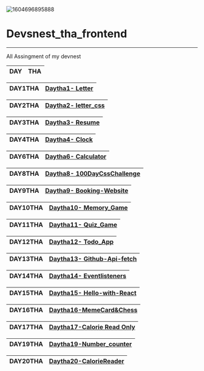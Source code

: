 ![1604696895888](https://user-images.githubusercontent.com/57589135/132755653-dab1fcb9-b508-4e53-8dcf-f48dbff6f47e.jpg)

# Devsnest_tha_frontend
***
All Assingment of my devnest 


|    DAY    |   THA    |
|--------|---------|

|DAY1THA |[Daytha1- Letter](https://sksinghl498.github.io/Devnest_tha_frontend/DAY1THA/index.html)|
|-----|-----|

|DAY2THA |[Daytha2- letter_css](https://sksinghl498.github.io/Devnest_tha_frontend/DAY2THA/index.html)
|-----|-----|

|DAY3THA |[Daytha3- Resume](https://sksinghl498.github.io/Devnest_tha_frontend/DAY3THA/index.html)
|-----|-----|

|DAY4THA |[Daytha4- Clock](https://sksinghl498.github.io/Devnest_tha_frontend/DAY4THA/index.html)
|-----|-----|


|DAY6THA |[Daytha6- Calculator](https://sksinghl498.github.io/Devnest_tha_frontend/DAY6THA_CALCULATOR/index.html)
|-----|-----|



|DAY8THA |[Daytha8- 100DayCssChallenge](https://sksinghl498.github.io/Devnest_tha_frontend/DAY8THA/index.html)
|-----|-----|

|DAY9THA |[Daytha9- Booking-Website](https://sksinghl498.github.io/Devnest_tha_frontend/DAY9THA/index.html)
|-----|-----|

|DAY10THA |[Daytha10- Memory_Game](https://sksinghl498.github.io/Devnest_tha_frontend/DAY10THA/index.html)
|-----|-----|

|DAY11THA |[Daytha11- Quiz_Game](https://sksinghl498.github.io/Devnest_tha_frontend/DAY11THA/index.html)
|-----|-----|

|DAY12THA | [Daytha12- Todo_App](https://sksinghl498.github.io/Devnest_tha_frontend/DAY12THA/index.html)
|-----|-----|

|DAY13THA | [Daytha13- Github-Api-fetch](https://github.com/sksinghl498/Devnest_tha_frontend/blob/master/Day13THA/index.html)
|-----|-----|

|DAY14THA | [Daytha14- Eventlisteners](https://sksinghl498.github.io/Devnest_tha_frontend/DAY14THA/index.html)
|-----|-----|

|DAY15THA | [Daytha15- Hello-with-React](https://heuristic-cray-2a4730.netlify.app/)
|-----|-----|

|DAY16THA | [Daytha16-MemeCard&Chess](https://festive-thompson-a81d26.netlify.app/)
|-----|-----|

|DAY17THA | [Daytha17-Calorie Read Only](https://tender-brahmagupta-943e39.netlify.app/)
|-----|-----|

|DAY19THA | [Daytha19-Number_counter](https://epic-lalande-15e435.netlify.app/)
|-----|-----|

|DAY20THA | [Daytha20-CalorieReader](https://gallant-liskov-903995.netlify.app)
|-----|-----|
